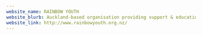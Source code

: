 ```yaml
---
website_name: RAINBOW YOUTH
website_blurb: Auckland-based organisation providing support & education.
website_link: http://www.rainbowyouth.org.nz/
---
```

